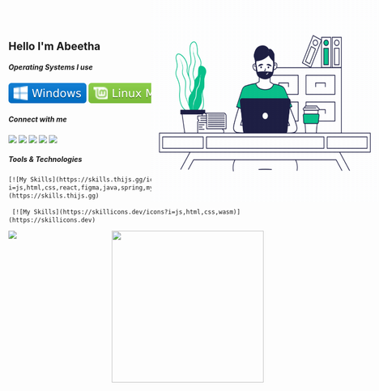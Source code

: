 <img src=./asserts/aboutA.gif width=450  height=400 align="right" STYLE="position: absolute ; top:0;right:0">

<h2>Hello
  I'm Abeetha <br> 


<h5>Operating Systems I use</h5>

![](./asserts/windows.svg?style=style=flat&logo=windows&logoColor=white)
![](./asserts/mint.svg?style=flat&logo=linux-mint&logoColor=white) 
![](./asserts/ubuntu.svg?style=flat&logo=ubuntu&logoColor=white)


<h5>Connect with me</h5> 
  
   ![]( https://img.shields.io/badge/WhatsApp-25D366?style=for-the-badge&logo=whatsapp&logoColor=white)
   ![](https://img.shields.io/badge/Telegram-2CA5E0?style=for-the-badge&logo=telegram&logoColor=white)
   ![](https://img.shields.io/badge/Slack-4A154B?style=for-the-badge&logo=slack&logoColor=white)
   ![](https://img.shields.io/badge/Twitter-1DA1F2?style=for-the-badge&logo=twitter&logoColor=white)
   ![](https://img.shields.io/badge/LinkedIn-0077B5?style=for-the-badge&logo=linkedin&logoColor=white)
   
 
 <h5>Tools & Technologies</h5> 
  
    [![My Skills](https://skills.thijs.gg/icons?i=js,html,css,react,figma,java,spring,mysql,hibernate)](https://skills.thijs.gg)
   
     [![My Skills](https://skillicons.dev/icons?i=js,html,css,wasm)](https://skillicons.dev)
   
   
   
<img align="right" width=300 height=300  src="https://github-readme-stats.vercel.app/api/top-langs/?username=AbeethaHeshan&theme=buefy"/>

 
![](https://github-readme-stats.vercel.app/api?username=AbeethaHeshan&theme=buefy&show_icons=true)






